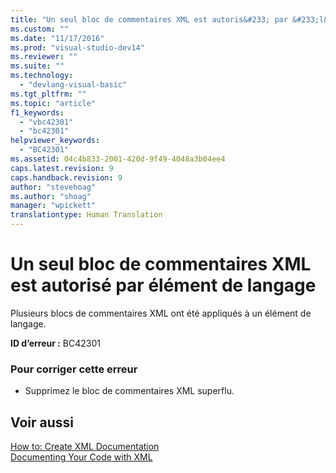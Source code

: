 ```yaml
---
title: "Un seul bloc de commentaires XML est autoris&#233; par &#233;l&#233;ment de langage | Microsoft Docs"
ms.custom: ""
ms.date: "11/17/2016"
ms.prod: "visual-studio-dev14"
ms.reviewer: ""
ms.suite: ""
ms.technology: 
  - "devlang-visual-basic"
ms.tgt_pltfrm: ""
ms.topic: "article"
f1_keywords: 
  - "vbc42301"
  - "bc42301"
helpviewer_keywords: 
  - "BC42301"
ms.assetid: 04c4b833-2001-420d-9f49-4048a3b04ee4
caps.latest.revision: 9
caps.handback.revision: 9
author: "stevehoag"
ms.author: "shoag"
manager: "wpickett"
translationtype: Human Translation
---
```

# Un seul bloc de commentaires XML est autoris&#233; par &#233;l&#233;ment de langage
Plusieurs blocs de commentaires XML ont été appliqués à un élément de langage.  
  
 **ID d’erreur :** BC42301  
  
### Pour corriger cette erreur  
  
-   Supprimez le bloc de commentaires XML superflu.  
  
## Voir aussi  
 [How to: Create XML Documentation](../../visual-basic/programming-guide/program-structure/how-to-create-xml-documentation.md)   
 [Documenting Your Code with XML](../../visual-basic/programming-guide/program-structure/documenting-your-code-with-xml.md)